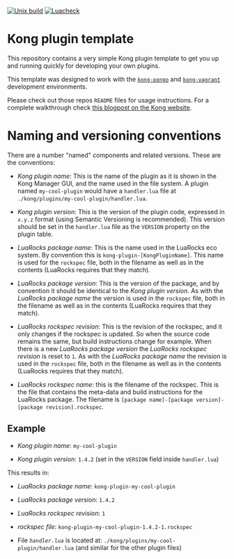 [![Unix build](https://img.shields.io/github/workflow/status/Kong/kong-plugin/Test?label=Test&logo=linux)](https://github.com/Kong/kong-plugin/actions/workflows/test.yml)
[![Luacheck](https://github.com/Kong/kong-plugin/workflows/Lint/badge.svg)](https://github.com/Kong/kong-plugin/actions/workflows/lint.yml)

Kong plugin template
====================

This repository contains a very simple Kong plugin template to get you
up and running quickly for developing your own plugins.

This template was designed to work with the
[`kong-pongo`](https://github.com/Kong/kong-pongo) and
[`kong-vagrant`](https://github.com/Kong/kong-vagrant) development environments.

Please check out those repos `README` files for usage instructions. For a complete
walkthrough check [this blogpost on the Kong website](https://konghq.com/blog/custom-lua-plugin-kong-gateway).


Naming and versioning conventions
=================================

There are a number "named" components and related versions. These are the conventions:

* *Kong plugin name*: This is the name of the plugin as it is shown in the Kong
  Manager GUI, and the name used in the file system. A plugin named `my-cool-plugin`
  would have a `handler.lua` file at `./kong/plugins/my-cool-plugin/handler.lua`.

* *Kong plugin version*: This is the version of the plugin code, expressed in
  `x.y.z` format (using Semantic Versioning is recommended). This version should
  be set in the `handler.lua` file as the `VERSION` property on the plugin table.

* *LuaRocks package name*: This is the name used in the LuaRocks eco system.
  By convention this is `kong-plugin-[KongPluginName]`. This name is used
  for the `rockspec` file, both in the filename as well as in the contents
  (LuaRocks requires that they match).

* *LuaRocks package version*: This is the version of the package, and by convention
  it should be identical to the *Kong plugin version*. As with the *LuaRocks package
  name* the version is used in the `rockspec` file, both in the filename as well
  as in the contents (LuaRocks requires that they match).

* *LuaRocks rockspec revision*: This is the revision of the rockspec, and it only
  changes if the rockspec is updated. So when the source code remains the same,
  but build instructions change for example. When there is a new *LuaRocks package
  version* the *LuaRocks rockspec revision* is reset to `1`. As with the *LuaRocks
  package name* the revision is used in the `rockspec` file, both in the filename
  as well as in the contents (LuaRocks requires that they match).

* *LuaRocks rockspec name*: this is the filename of the rockspec. This is the file
  that contains the meta-data and build instructions for the LuaRocks package.
  The filename is `[package name]-[package version]-[package revision].rockspec`.

Example
-------

* *Kong plugin name*: `my-cool-plugin`

* *Kong plugin version*: `1.4.2` (set in the `VERSION` field inside `handler.lua`)

This results in:

* *LuaRocks package name*: `kong-plugin-my-cool-plugin`

* *LuaRocks package version*: `1.4.2`

* *LuaRocks rockspec revision*: `1`

* *rockspec file*: `kong-plugin-my-cool-plugin-1.4.2-1.rockspec`

* File *`handler.lua`* is located at: `./kong/plugins/my-cool-plugin/handler.lua` (and similar for the other plugin files)
